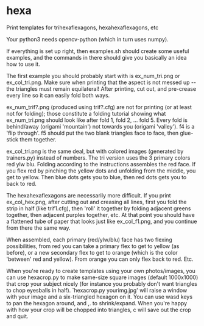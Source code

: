 # hexa
Print templates for trihexaflexagons, hexahexaflexagons, etc

Your python3 needs opencv-python (which in turn uses numpy).

If everything is set up right, then examples.sh should create some
useful examples, and the commands in there should give you basically
an idea how to use it.

The first example you should probably start with is ex_num_tri.png or
ex_col_tri.png. Make sure when printing that the aspect is not messed
up -- the triangles must remain equilateral! After printing, cut out,
and pre-crease every line so it can easily fold both ways.

ex_num_trif?.png (produced using trif?.cfg) are not for printing (or
at least not for folding); those constitute a folding tutorial showing
what ex_num_tri.png should look like after fold 1, fold 2, ... fold
5. Every fold is behind/away (origami 'mountain') not towards you
(origami 'valley'). f4 is a 'flip through'. f5 should put the two
blank triangles face to face, then glue-stick them together.

ex_col_tri.png is the same deal, but with colored images (generated by
trainers.py) instead of numbers. The tri version uses the 3 primary
colors red ylw blu. Folding according to the instructions assembles
the red face. If you flex red by pinching the yellow dots and
unfolding from the middle, you get to yellow. Then blue dots gets you
to blue, then red dots gets you to back to red.

The hexahexaflexagons are necessarily more difficult. If you print
ex_col_hex.png, after cutting out and creasing all lines, first you
fold the strip in half (like trif1.cfg), then 'roll' it together by
folding adjacent greens together, then adjacent purples together,
etc. At that point you should have a flattened tube of paper that
looks just like ex_col_f1.png, and you continue from there the same
way.

When assembled, each primary (red/ylw/blu) face has two flexing
possibilities, from red you can take a primary flex to get to yellow
(as before), or a new secondary flex to get to orange (which is the
color 'between' red and yellow). From orange you can only flex back to
red. Etc.

When you're ready to create templates using your own photos/images,
you can use hexacrop.py to make same-size square images (default
1000x1000) that crop your subject nicely (for instance you probably
don't want triangles to chop eyesballs in half). `hexacrop.py
yourimg.jpg' will raise a window with your image and a six-triangled
hexagon on it. You can use wasd keys to pan the hexagon around, and
,. to shrink/expand. When you're happy with how your crop will be
chopped into triangles, c will save out the crop and quit.
